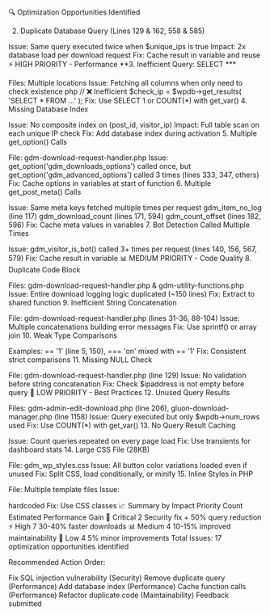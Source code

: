 🔍 Optimization Opportunities Identified

2. Duplicate Database Query (Lines 129 & 162, 558 & 585)

Issue: Same query executed twice when $unique_ips is true
Impact: 2x database load per download request
Fix: Cache result in variable and reuse
⚡ HIGH PRIORITY - Performance
**3. Inefficient Query: SELECT ***

Files: Multiple locations
Issue: Fetching all columns when only need to check existence
php
// ❌ Inefficient
$check_ip = $wpdb->get_results( 'SELECT * FROM ...' );
Fix: Use SELECT 1 or COUNT(*) with get_var()
4. Missing Database Index

Issue: No composite index on (post_id, visitor_ip)
Impact: Full table scan on each unique IP check
Fix: Add database index during activation
5. Multiple get_option() Calls

File: 
gdm-download-request-handler.php
Issue: get_option('gdm_downloads_options') called once, but get_option('gdm_advanced_options') called 3 times (lines 333, 347, others)
Fix: Cache options in variables at start of function
6. Multiple get_post_meta() Calls

Issue: Same meta keys fetched multiple times per request
gdm_item_no_log (line 117)
gdm_download_count (lines 171, 594)
gdm_count_offset (lines 182, 596)
Fix: Cache meta values in variables
7. Bot Detection Called Multiple Times

Issue: 
gdm_visitor_is_bot()
 called 3+ times per request (lines 140, 156, 567, 579)
Fix: Cache result in variable
📊 MEDIUM PRIORITY - Code Quality
8. Duplicate Code Block

Files: 
gdm-download-request-handler.php
 & 
gdm-utility-functions.php
Issue: Entire download logging logic duplicated (~150 lines)
Fix: Extract to shared function
9. Inefficient String Concatenation

File: 
gdm-download-request-handler.php
 (lines 31-36, 88-104)
Issue: Multiple concatenations building error messages
Fix: Use sprintf() or array join
10. Weak Type Comparisons

Examples: == '1' (line 5, 150), === 'on' mixed with == '1'
Fix: Consistent strict comparisons
11. Missing NULL Check

File: 
gdm-download-request-handler.php
 (line 129)
Issue: No validation before string concatenation
Fix: Check $ipaddress is not empty before query
🎯 LOW PRIORITY - Best Practices
12. Unused Query Results

Files: gdm-admin-edit-download.php (line 206), 
gluon-download-manager.php
 (line 1158)
Issue: Query executed but only $wpdb->num_rows used
Fix: Use COUNT(*) with get_var()
13. No Query Result Caching

Issue: Count queries repeated on every page load
Fix: Use transients for dashboard stats
14. Large CSS File (28KB)

File: 
gdm_wp_styles.css
Issue: All button color variations loaded even if unused
Fix: Split CSS, load conditionally, or minify
15. Inline Styles in PHP

File: Multiple template files
Issue: <div style="clear:both;"></div> hardcoded
Fix: Use CSS classes
📈 Summary by Impact
Priority	Count	Estimated Performance Gain
🚨 Critical	2	Security fix + 50% query reduction
⚡ High	7	30-40% faster downloads
📊 Medium	4	10-15% improved maintainability
🎯 Low	4	5% minor improvements
Total Issues: 17 optimization opportunities identified

Recommended Action Order:

Fix SQL injection vulnerability (Security)
Remove duplicate query (Performance)
Add database index (Performance)
Cache function calls (Performance)
Refactor duplicate code (Maintainability)
Feedback submitted